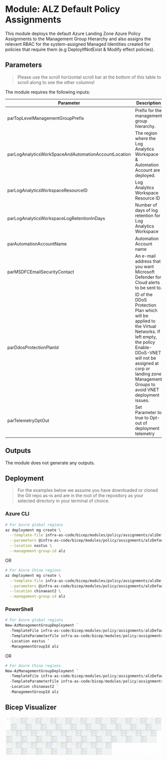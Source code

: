 # Module: ALZ Default Policy Assignments

This module deploys the default Azure Landing Zone Azure Policy Assignments to the Management Group Hierarchy and also assigns the relevant RBAC for the system-assigned Managed Identities created for policies that require them (e.g DeployIfNotExist & Modify effect policies).

## Parameters

> Please use the scroll horizontal scroll bar at the bottom of this table to scroll along to see the other columns!

The module requires the following inputs:

 | Parameter                                            | Description                                                                                                                                                                                                              | Requirement | Example                                                                                                                                               | Default Value                     |
 | ---------------------------------------------------- | ------------------------------------------------------------------------------------------------------------------------------------------------------------------------------------------------------------------------ | ----------- | ----------------------------------------------------------------------------------------------------------------------------------------------------- | --------------------------------- |
 | parTopLevelManagementGroupPrefix                     | Prefix for the management group hierarchy.                                                                                                                                                                               | Yes         | `alz`                                                                                                                                                 | `alz`                             |
 | parLogAnalyticsWorkSpaceAndAutomationAccountLocation | The region where the Log Analytics Workspace & Automation Account are deployed.                                                                                                                                          | Yes         | `eastus`                                                                                                                                              | `eastus`                          |
 | parLogAnalyticsWorkspaceResourceID                   | Log Analytics Workspace Resource ID                                                                                                                                                                                      | Yes         | `/subscriptions/xxxxxxxx-xxxx-xxxx-xxxx-xxxxxxxxxxxx/resourceGroups/alz-logging/providers/Microsoft.OperationalInsights/workspaces/alz-log-analytics` | None                              |
 | parLogAnalyticsWorkspaceLogRetentionInDays           | Number of days of log retention for Log Analytics Workspace                                                                                                                                                              | Yes         | `365`                                                                                                                                                 | `365`                             |
 | parAutomationAccountName                             | Automation Account name                                                                                                                                                                                                  | Yes         | `alz-automation-account`                                                                                                                              | `alz-automation-account`          |
 | parMSDFCEmailSecurityContact                         | An e-mail address that you want Microsoft Defender for Cloud alerts to be sent to.                                                                                                                                       | Yes         | `security_contact@replace_me.com`                                                                                                                     | `security_contact@replace_me.com` |
 | parDdosProtectionPlanId                              | ID of the DDoS Protection Plan which will be applied to the Virtual Networks. If left empty, the policy Enable-DDoS-VNET will not be assigned at corp or landing zone Management Groups to avoid VNET deployment issues. | Yes         | `/subscriptions/xxxxxxxx-xxxx-xxxx-xxxx-xxxxxxxxxxxx/resourceGroups/Hub_Networking_POC/providers/Microsoft.Network/ddosProtectionPlans/alz-Ddos-Plan` | (empty string)                    |
 | parTelemetryOptOut                                   | Set Parameter to true to Opt-out of deployment telemetry                                                                                                                                                                 | Yes         | `false`                                                                                                                                               | `false`                           |

## Outputs

The module does not generate any outputs.

## Deployment

> For the examples below we assume you have downloaded or cloned the Git repo as-is and are in the root of the repository as your selected directory in your terminal of choice.

### Azure CLI
```bash
# For Azure global regions
az deployment mg create \
  --template-file infra-as-code/bicep/modules/policy/assignments/alzDefaults/alzDefaultPolicyAssignments.bicep \
  --parameters @infra-as-code/bicep/modules/policy/assignments/alzDefaults/alzDefaultPolicyAssignments.parameters.example.json \
  --location eastus \
  --management-group-id alz
```
OR
```bash
# For Azure China regions
az deployment mg create \
  --template-file infra-as-code/bicep/modules/policy/assignments/alzDefaults/alzDefaultPolicyAssignments.bicep \
  --parameters @infra-as-code/bicep/modules/policy/assignments/alzDefaults/alzDefaultPolicyAssignments.parameters.example.json \
  --location chinaeast2 \
  --management-group-id alz
```

### PowerShell

```powershell
# For Azure global regions
New-AzManagementGroupDeployment `
  -TemplateFile infra-as-code/bicep/modules/policy/assignments/alzDefaults/alzDefaultPolicyAssignments.bicep `
  -TemplateParameterFile infra-as-code/bicep/modules/policy/assignments/alzDefaults/alzDefaultPolicyAssignments.parameters.example.json `
  -Location eastus `
  -ManagementGroupId alz
```
OR
```powershell
# For Azure China regions
New-AzManagementGroupDeployment `
  -TemplateFile infra-as-code/bicep/modules/policy/assignments/alzDefaults/alzDefaultPolicyAssignments.bicep `
  -TemplateParameterFile infra-as-code/bicep/modules/policy/assignments/alzDefaults/alzDefaultPolicyAssignments.parameters.example.json `
  -Location chinaeast2 `
  -ManagementGroupId alz
```

## Bicep Visualizer

![Bicep Visualizer](media/bicepVisualizer.png "Bicep Visualizer")